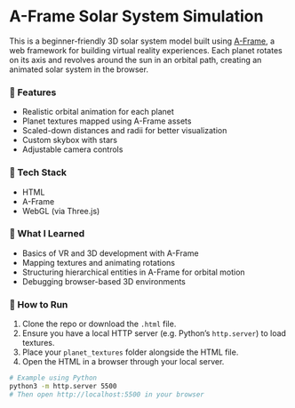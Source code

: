# A-Frame Solar System Simulation

This is a beginner-friendly 3D solar system model built using [A-Frame](https://aframe.io/), a web framework for building virtual reality experiences. Each planet rotates on its axis and revolves around the sun in an orbital path, creating an animated solar system in the browser.

### 🌟 Features
- Realistic orbital animation for each planet
- Planet textures mapped using A-Frame assets
- Scaled-down distances and radii for better visualization
- Custom skybox with stars
- Adjustable camera controls

### 🔧 Tech Stack
- HTML
- A-Frame
- WebGL (via Three.js)

### 🧠 What I Learned
- Basics of VR and 3D development with A-Frame
- Mapping textures and animating rotations
- Structuring hierarchical entities in A-Frame for orbital motion
- Debugging browser-based 3D environments

### 🚀 How to Run
1. Clone the repo or download the `.html` file.
2. Ensure you have a local HTTP server (e.g. Python’s `http.server`) to load textures.
3. Place your `planet_textures` folder alongside the HTML file.
4. Open the HTML in a browser through your local server.

```bash
# Example using Python
python3 -m http.server 5500
# Then open http://localhost:5500 in your browser
